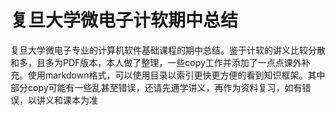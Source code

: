 # 复旦大学微电子计软期中总结
复旦大学微电子专业的计算机软件基础课程的期中总结。鉴于计软的讲义比较分散和多，且多为PDF版本，本人做了整理，一些copy工作并添加了一点点课外补充。使用markdown格式，可以使用目录以索引更快更方便的看到知识框架。其中部分copy可能有一些乱甚至错误，还请先通学讲义，再作为资料复习，如有错误，以讲义和课本为准
